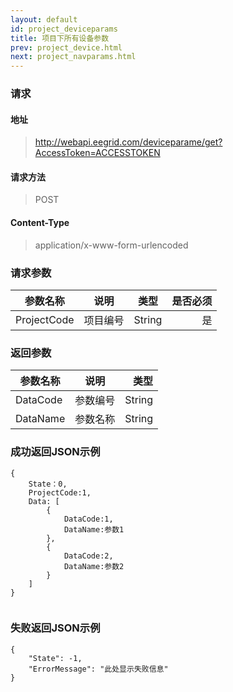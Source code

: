 ```yaml
---
layout: default
id: project_deviceparams
title: 项目下所有设备参数
prev: project_device.html
next: project_navparams.html
---
```


### 请求
#### 地址
> http://webapi.eegrid.com/deviceparame/get?AccessToken=ACCESSTOKEN

#### 请求方法
> POST

#### Content-Type
> application/x-www-form-urlencoded

### 请求参数
| 参数名称        | 说明           | 类型  |   是否必须  |
| ------------- |:-------------:|:------:|-----:|
| ProjectCode      | 项目编号 | String |  是   |

### 返回参数
| 参数名称        | 说明           | 类型  |
| ------------- |:-------------:| -----:|
| DataCode      | 参数编号 | String |
| DataName      | 参数名称      | String |


### 成功返回JSON示例
```
{
    State：0,
    ProjectCode:1,
    Data: [
        {
            DataCode:1,
            DataName:参数1
        },
        {
            DataCode:2,
            DataName:参数2
        }
    ]
}


```

### 失败返回JSON示例 
```
{
    "State": -1,
    "ErrorMessage": "此处显示失败信息"
}
```
